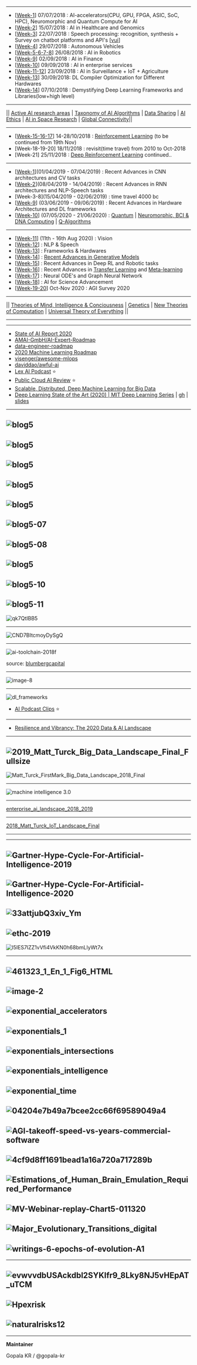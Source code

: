 
-----------------------

- [[Week-1](https://github.com/gopala-kr/a-wild-week-in-ai/tree/master/01-ai-accelerators)]  07/07/2018 : AI-accelerators(CPU, GPU, FPGA, ASIC, SoC, HPC),  Neuromorphic and Quantum Compute for AI
- [[Week-2](https://github.com/gopala-kr/a-week-in-wild-ai/tree/master/02-ai-in-healthcare-and-genomics)] 15/07/2018 : AI in Healthcare and Genomics
- [[Week-3](https://github.com/gopala-kr/a-week-in-wild-ai/tree/master/03-speech-processing)] 22/07/2018 : Speech processing: recognition, synthesis + Survey on chatbot platforms and API's [[vui](https://github.com/gopala-kr/a-week-in-wild-ai/tree/master/vui)]
- [[Week-4](https://github.com/gopala-kr/a-week-in-wild-ai/tree/master/04-ai-in-transportation)] 29/07/2018 : Autonomous Vehicles
- [[Week-5-6-7-8](https://github.com/gopala-kr/a-week-in-wild-ai/tree/master/05-ai-in-robotics)] 26/08/2018 : AI in Robotics
- [[Week-9](https://github.com/gopala-kr/a-week-in-wild-ai/tree/master/09-ai-in-finance)] 02/09/2018 : AI in Finance
- [[Week-10](https://github.com/gopala-kr/a-week-in-wild-ai/tree/master/10-ai-in-enterprise-services)] 09/09/2018 : AI in enterprise services
- [[Week-11-12](https://github.com/gopala-kr/a-week-in-wild-ai/tree/master/11-ai-in-surveillance)]  23/09/2018 : AI in Surveillance + IoT + Agriculture
- [[Week-13](https://github.com/gopala-kr/a-week-in-wild-ai/tree/master/12-ai-hardware-compilers)] 30/09/2018: DL Compiler Optimization for Different Hardwares
- [[Week-14](https://github.com/gopala-kr/a-week-in-wild-ai/tree/master/14-demystifying-dl-frameworks-and-libraries)] 07/10/2018 : Demystifying Deep Learning Frameworks and Libraries(low+high level)

----------

|| [Active AI research areas](https://github.com/gopala-kr/a-week-in-wild-ai/tree/master/ai-research-areas) | [Taxonomy of AI Algorithms](https://github.com/gopala-kr/a-week-in-wild-ai/tree/master/ML-week) | [Data Sharing](https://github.com/gopala-kr/a-week-in-wild-ai/tree/master/data-sharing) | [AI Ethics](https://github.com/gopala-kr/a-week-in-wild-ai/tree/master/ai-ethics) | [AI in Space Research](https://github.com/gopala-kr/a-week-in-wild-ai/tree/master/20-ai-in-space-research) | [Global Connectivity](https://github.com/gopala-kr/a-week-in-wild-ai/tree/master/global-connectivity)||

-----------

- [[Week-15-16-17](https://github.com/gopala-kr/reinforce-tf)] 14-28/10/2018 : [Reinforcement Learning](https://github.com/gopala-kr/a-week-in-wild-ai/tree/master/ML-week#reinforcement-learning) (to be continued from 19th Nov)
- [Week-18-19-20] 18/11/2018 : revisit(time travel) from 2010 to Oct-2018
- [Week-21] 25/11/2018 :  [Deep Reinforcement Learning](https://github.com/gopala-kr/DRL-Agents) continued..

-----------

- [[Week-1](https://github.com/gopala-kr/ConvNets)](01/04/2019 - 07/04/2019)  : Recent Advances in CNN architectures and CV tasks
- [[Week-2](https://github.com/gopala-kr/recurrent-nn)](08/04/2019 - 14/04/2019)  : Recent Advances in RNN architectures and NLP-Speech tasks
- [Week-3-8](15/04/2019 - 02/06/2019)  : time travel 4000 bc
- [[Week-9](https://github.com/gopala-kr/DL-on-Silicon)] (03/06/2019 - 09/06/2019)  : Recent Advances in Hardware Architectures and DL frameworks
- [[Week-10](https://github.com/gopala-kr/Quantum-Dots/tree/master/02-Quantum_Computing_Review)] (07/05/2020 - 21/06/2020) : [Quantum](https://github.com/gopala-kr/Quantum-Dots/tree/master/02-Quantum_Computing_Review) | [Neuromorphic, BCI & DNA Computing](https://github.com/gopala-kr/Quantum-Dots/tree/master/05-BCI_Neuromorphic) | [Q-Algorithms](https://github.com/gopala-kr/Quantum-Dots/tree/master/07-Quantum-Algorithms-Applications) 


-----------------------------
- [[Week-11](https://github.com/gopala-kr/ConvNets)] (11th - 16th Aug 2020) : Vision 
- [[Week-12](https://github.com/gopala-kr/recurrent-nn)] : NLP & Speech
- [[Week-13](https://github.com/gopala-kr/DL-on-Silicon)] : Frameworks & Hardwares
- [[Week-14](https://github.com/gopala-kr/generative-models)] : [Recent Advances in Generative Models](https://github.com/gopala-kr/generative-models)
- [[Week-15](https://github.com/gopala-kr/DRL-Agents)]  : Recent Advances in Deep RL and Robotic tasks
- [[Week-16](https://github.com/gopala-kr/meta-learning)] : Recent Advances in [Transfer Learning](https://github.com/ci-ai/transfer-learning) and [Meta-learning](https://github.com/gopala-kr/meta-learning)
- [[Week-17](https://github.com/gopala-kr/a-week-in-wild-ai/tree/master/Neural-ODEs-GNN)] : Neural ODE's and Graph Neural Network
- [[Week-18](https://github.com/gopala-kr/a-week-in-wild-ai/tree/master/ai-for-science)] : AI for Science Advancement
- [[Week-19-20](https://github.com/ci-ai/AGI-Survey-2020)] Oct-Nov 2020 : AGI Survey 2020

-------------------


|| [Theories of Mind, Intelligence & Conciousness](https://github.com/gopala-kr/a-week-in-wild-ai/tree/master/ToIC) | [Genetics](https://github.com/gopala-kr/a-week-in-wild-ai/tree/master/Genetics) | [New Theories of Computation](https://github.com/gopala-kr/a-week-in-wild-ai/tree/master/NToC) | [Universal Theory of Everything](https://github.com/gopala-kr/a-week-in-wild-ai/tree/master/UToE) ||

----------------------
--------------------------------
- [State of AI Report 2020](https://www.stateof.ai/)
- [AMAI-GmbH/AI-Expert-Roadmap](https://github.com/AMAI-GmbH/AI-Expert-Roadmap)
- [data-engineer-roadmap](https://github.com/datastacktv/data-engineer-roadmap)
- [2020 Machine Learning Roadmap](https://www.youtube.com/watch?v=pHiMN_gy9mk)
- [visenger/awesome-mlops](https://github.com/visenger/awesome-mlops)
- [daviddao/awful-ai](https://github.com/daviddao/awful-ai)
- [Lex AI Podcast](https://www.youtube.com/playlist?list=PLrAXtmErZgOdP_8GztsuKi9nrraNbKKp4) :star:
- [Public Cloud AI Review](https://cloudorcloud.com/public-cloud-ai-review/) :star:
- [Scalable, Distributed, Deep Machine Learning for Big Data](https://www.slideshare.net/yuhuang/large-scale-machine-learning-for-big-data)
- [Deep Learning State of the Art (2020) | MIT Deep Learning Series](https://www.youtube.com/watch?v=0VH1Lim8gL8) | [gh](https://buomsoo-kim.github.io/learning/2020/04/02/deep-learning-sota-part-1.md/) | [slides](https://lexfridman.com/files/slides/2020_01_06_deep_learning_state_of_the_art.pdf) 

-----------
![blog5](https://i1.wp.com/cloudorcloud.com/wp-content/uploads/2019/07/blog5-02.png?resize=1024%2C682&ssl=1)
-----
![blog5](https://i1.wp.com/cloudorcloud.com/wp-content/uploads/2019/07/blog5-03b.png?resize=1024%2C564&ssl=1)
------------
![blog5](https://i1.wp.com/cloudorcloud.com/wp-content/uploads/2019/07/blog5-04.png?resize=1024%2C883&ssl=1)
---------
![blog5](https://i1.wp.com/cloudorcloud.com/wp-content/uploads/2019/07/blog5-05.png?resize=1024%2C798&ssl=1)
---------
![blog5](https://i2.wp.com/cloudorcloud.com/wp-content/uploads/2019/07/blog5-06.png?resize=1024%2C730&ssl=1)
--------
![blog5-07](https://i2.wp.com/cloudorcloud.com/wp-content/uploads/2019/07/blog5-07.png?resize=768%2C1142&ssl=1)
--------
![blog5-08](https://i1.wp.com/cloudorcloud.com/wp-content/uploads/2019/07/blog5-08.png?resize=1024%2C678&ssl=1)
----------
![blog5](https://i2.wp.com/cloudorcloud.com/wp-content/uploads/2019/07/blog5-09.png?resize=1024%2C981&ssl=1)
-----------
![blog5-10](https://i2.wp.com/cloudorcloud.com/wp-content/uploads/2019/07/blog5-10.png?resize=1024%2C375&ssl=1)
----------
![blog5-11](https://i0.wp.com/cloudorcloud.com/wp-content/uploads/2019/07/blog5-11.png?resize=1024%2C446&ssl=1)
------------
![qk7QtIBB5](https://miro.medium.com/max/2000/1*4Fx-a58wL-qk7QtIBB5-xg.png)

---------
![CND7BItcmoyDySgQ](https://miro.medium.com/max/2000/1*qxRND-CND7BItcmoyDySgQ.png)

--------------

![ai-toolchain-2018f](https://blumbergcapital.com/wp-content/uploads/2020/05/ai-toolchain-2018f.png)

source: [blumbergcapital](https://www.blumbergcapital.com/news_insights/ai-toolchain-2018/)

-------------
![image-8](https://productiveai.com/content/images/2020/06/image-8.png)

-----------
![dl_frameworks](https://brianhhu.github.io/img/dl_frameworks.jpg)


- [AI Podcast Clips](https://www.youtube.com/playlist?list=PLrAXtmErZgOeciFP3CBCIEElOJeitOr41) :star:
------------
- [Resilience and Vibrancy: The 2020 Data & AI Landscape](http://mattturck.com/wp-content/uploads/2020/09/2020-Data-and-AI-Landscape-Matt-Turck-at-FirstMark-v1.pdf)
--------------
![2019_Matt_Turck_Big_Data_Landscape_Final_Fullsize](http://mattturck.com/wp-content/uploads/2019/07/2019_Matt_Turck_Big_Data_Landscape_Final_Fullsize.png) 
----------

![Matt_Turck_FirstMark_Big_Data_Landscape_2018_Final](http://mattturck.com/wp-content/uploads/2018/07/Matt_Turck_FirstMark_Big_Data_Landscape_2018_Final.png)

-----------

![machine intelligence 3.0](https://format-com-cld-res.cloudinary.com/image/private/s--gxPnyf4H--/c_crop,h_1500,w_2000,x_0,y_0/c_fill,g_center,h_855,w_1140/a_auto,fl_keep_iptc.progressive.apng/v1/19575bcc040a6dcff3097618ec9c585e/MI-Landscape-3_7.png)

-----------
[enterprise_ai_landscape_2018_2019](https://www.topbots.com/downloads/infographics/topbots_enterprise_ai_landscape_2018_2019_v2.pdf)

----------
[2018_Matt_Turck_IoT_Landscape_Final](http://mattturck.com/wp-content/uploads/2018/02/2018_Matt_Turck_IoT_Landscape_Final.png)

-------------------------------
------------------------
![Gartner-Hype-Cycle-For-Artificial-Intelligence-2019](https://blogs-images.forbes.com/louiscolumbus/files/2019/09/Gartner-Hype-Cycle-For-Artificial-Intelligence-2019.jpg)
------------
![Gartner-Hype-Cycle-For-Artificial-Intelligence-2020](https://images-cdn.newscred.com/Zz1mOWJhNzlkNDA2ZTMxMWViYjRiOGFiM2IyMjQ1YmMwZQ==)
--------
![33attjubQ3xiv_Ym](https://miro.medium.com/max/2448/0*33attjubQ3xiv_Ym.png)
--------
![ethc-2019](https://images-cdn.newscred.com/Zz1lNWZiNWRjMmRlNWIxMWVhYjFjMjBlNjhjZDJlOWEzMw==)
--------
![l5IES7lZZ1vVfi4VkKN0h68bmLlyWt7x](https://qtxasset.com/sensorsmag/1553006311/gartner.jpg/gartner.jpg?l5IES7lZZ1vVfi4VkKN0h68bmLlyWt7x)

------
![461323_1_En_1_Fig6_HTML](https://media.springernature.com/original/springer-static/image/chp%3A10.1007%2F978-3-030-14596-5_1/MediaObjects/461323_1_En_1_Fig6_HTML.png)
---------------
![image-2](https://productiveai.com/content/images/2020/06/image-2.png)
----------

![exponential_accelerators](https://github.com/gopala-kr/Quantum-Dots/blob/master/23-Future-of-ET/etres/exponential_accelerators.PNG)
-----------
![exponentials_1](https://github.com/gopala-kr/Quantum-Dots/blob/master/23-Future-of-ET/etres/exponentials_1.PNG)
--------------
![exponentials_intersections](https://github.com/gopala-kr/Quantum-Dots/blob/master/23-Future-of-ET/etres/exponentials_intersections.PNG)
------------
![exponentials_intelligence](https://github.com/gopala-kr/Quantum-Dots/blob/master/23-Future-of-ET/etres/exponentials_intelligence.PNG)
----------
![exponential_time](https://github.com/gopala-kr/Quantum-Dots/blob/master/23-Future-of-ET/etres/exponential_time.PNG)
----------
![04204e7b49a7bcee2cc66f69589049a4](https://images.lesswrong.com/t3_kkn_2.png?v=04204e7b49a7bcee2cc66f69589049a4)
-------
![AGI-takeoff-speed-vs-years-commercial-software](https://reducing-suffering.org/predictions-agi-takeoff-speed-vs-years-worked-commercial-software/AGI-takeoff-speed-vs-years-commercial-software.png)
--------
![4cf9d8ff1691bead1a16a720a717289b](https://i.pinimg.com/originals/4c/f9/d8/4cf9d8ff1691bead1a16a720a717289b.jpg)
---------
![Estimations_of_Human_Brain_Emulation_Required_Performance](https://upload.wikimedia.org/wikipedia/commons/thumb/1/1e/Estimations_of_Human_Brain_Emulation_Required_Performance.svg/800px-Estimations_of_Human_Brain_Emulation_Required_Performance.svg.png?1603389019275)
------------
![MV-Webinar-replay-Chart5-011320](https://www.lordabbett.com/content/dam/lordabbett/en/images/articles/chart5/MV-Webinar-replay-Chart5-011320.png)
-----------
![Major_Evolutionary_Transitions_digital](https://upload.wikimedia.org/wikipedia/commons/thumb/9/92/Major_Evolutionary_Transitions_digital.jpg/1024px-Major_Evolutionary_Transitions_digital.jpg)
----------------
![writings-6-epochs-of-evolution-A1](https://www.kurzweilai.net/images/writings-6-epochs-of-evolution-A1.png)
-------
-----------
![evwvvdbUSAckdbl2SYKIfr9_8Lky8NJ5vHEpAT_uTCM](https://assets.weforum.org/editor/evwvvdbUSAckdbl2SYKIfr9_8Lky8NJ5vHEpAT_uTCM.jpg)
-------
![Hpexrisk](https://hpluspedia.org/images/9/94/Hpexrisk.png)
--------
![naturalrisks12](http://immortality-roadmap.com/naturalrisks12.jpg)
---------
-------------

**Maintainer**

Gopala KR / @gopala-kr
